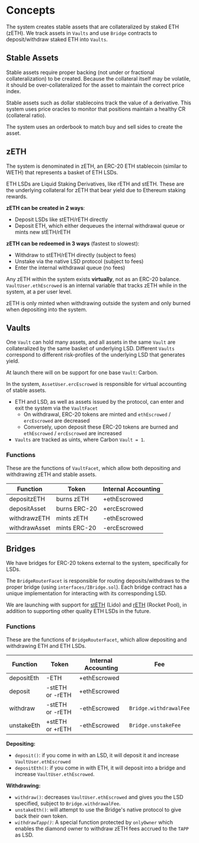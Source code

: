 # Concepts

The system creates stable assets that are collateralized by staked ETH (zETH). We track assets in `Vaults` and use `Bridge` contracts to deposit/withdraw staked ETH into `Vaults`.

## Stable Assets

Stable assets require proper backing (not under or fractional collateralization) to be created. Because the collateral itself may be volatile, it should be over-collateralized for the asset to maintain the correct price index.

Stable assets such as dollar stablecoins track the value of a derivative. This system uses price oracles to monitor that positions maintain a healthy CR (collateral ratio).

The system uses an orderbook to match buy and sell sides to create the asset.

## zETH

The system is denominated in zETH, an ERC-20 ETH stablecoin (similar to WETH) that represents a basket of ETH LSDs.

ETH LSDs are Liquid Staking Derivatives, like rETH and stETH. These are the underlying collateral for zETH that bear yield due to Ethereum staking rewards.

**zETH can be created in 2 ways**:

- Deposit LSDs like stETH/rETH directly
- Deposit ETH, which either dequeues the internal withdrawal queue or mints new stETH/rETH

**zETH can be redeemed in 3 ways** (fastest to slowest):

- Withdraw to stETH/rETH directly (subject to fees)
- Unstake via the native LSD protocol (subject to fees)
- Enter the internal withdrawal queue (no fees)

Any zETH within the system exists **virtually**, not as an ERC-20 balance. `VaultUser.ethEscrowed` is an internal variable that tracks zETH while in the system, at a per user level.

zETH is only minted when withdrawing outside the system and only burned when depositing into the system.

## Vaults

One `Vault` can hold many assets, and all assets in the same `Vault` are collateralized by the same basket of underlying LSD. Different `Vaults` correspond to different risk-profiles of the underlying LSD that generates yield.

At launch there will on be support for one base `Vault`: Carbon.

In the system, `AssetUser.ercEscrowed` is responsible for virtual accounting of stable assets.

- ETH and LSD, as well as assets issued by the protocol, can enter and exit the system via the `VaultFacet`
  - On withdrawal, ERC-20 tokens are minted and `ethEscrowed` / `ercEscrowed` are decreased
  - Conversely, upon deposit these ERC-20 tokens are burned and `ethEscrowed` / `ercEscrowed` are increased
- `Vaults` are tracked as uints, where Carbon `Vault = 1`.

### Functions

These are the functions of `VaultFacet`, which allow both depositing and withdrawing zETH and stable assets.

| Function      | Token        | Internal Accounting |
| ------------- | ------------ | ------------------- |
| depositzETH   | burns zETH   | +ethEscrowed        |
| depositAsset  | burns ERC-20 | +ercEscrowed        |
| withdrawzETH  | mints zETH   | -ethEscrowed        |
| withdrawAsset | mints ERC-20 | -ercEscrowed        |

## Bridges

We have bridges for ERC-20 tokens external to the system, specifically for LSDs.

The `BridgeRouterFacet` is responsible for routing deposits/withdraws to the proper bridge (using `interfaces/IBridge.sol`). Each bridge contract has a unique implementation for interacting with its corresponding LSD.

We are launching with support for [stETH](https://docs.lido.fi/guides/steth-integration-guide) (Lido) and [rETH](https://docs.rocketpool.net/overview/glossary.html#reth-rocket-pool-staking-deposit-token) (Rocket Pool), in addition to supporting other quality ETH LSDs in the future.

### Functions

These are the functions of `BridgeRouterFacet`, which allow depositing and withdrawing ETH and ETH LSDs.

| Function   | Token           | Internal Accounting | Fee                    |
| ---------- | --------------- | ------------------- | ---------------------- |
| depositEth | -ETH            | +ethEscrowed        |
| deposit    | -stETH or -rETH | +ethEscrowed        |                        |
| withdraw   | -stETH or -rETH | -ethEscrowed        | `Bridge.withdrawalFee` |
| unstakeEth | +stETH or +rETH | -ethEscrowed        | `Bridge.unstakeFee`    |

**Depositing:**

- `deposit()`: if you come in with an LSD, it will deposit it and increase `VaultUser.ethEscrowed`
- `depositEth()`: if you come in with ETH, it will deposit into a bridge and increase `VaultUser.ethEscrowed`.

**Withdrawing:**

- `withdraw()`: decreases `VaultUser.ethEscrowed` and gives you the LSD specified, subject to `Bridge.withdrawalFee`.
- `unstakeEth()`: will attempt to use the Bridge's native protocol to give back their own token.
- _`withdrawTapp()`_: A special function protected by `onlyOwner` which enables the diamond owner to withdraw zETH fees accrued to the `TAPP` as LSD.
